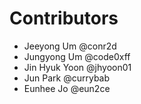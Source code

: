 # Contributors

* Jeeyong Um @conr2d
* Jungyong Um @code0xff
* Jin Hyuk Yoon @jhyoon01
* Jun Park @currybab
* Eunhee Jo @eun2ce
